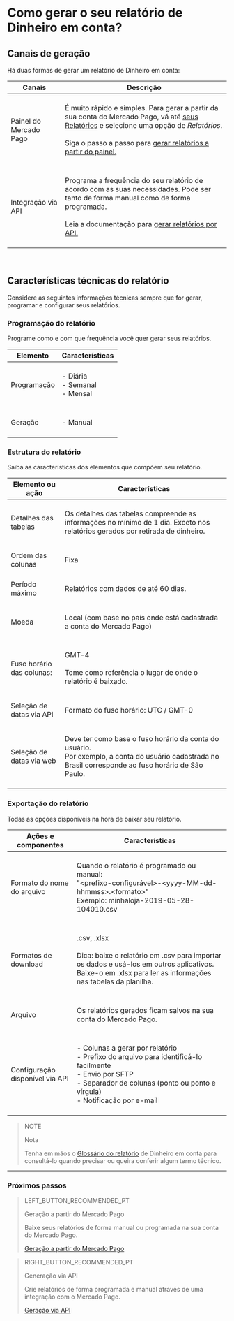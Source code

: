 
# Como gerar o seu relatório de Dinheiro em conta?

## Canais de geração

Há duas formas de gerar um relatório de Dinheiro em conta:

| Canais | Descrição |
| --- | --- |
| Painel do Mercado Pago | <br/>É muito rápido e simples. Para gerar a partir da sua conta do Mercado Pago, vá até [seus Relatórios](https://www.mercadopago.com.br/balance/reports?page=1#!/settlement-report) e selecione uma opção de *Relatórios*.<br/><br/>Siga o passo a passo para [gerar relatórios a partir do painel.](https://www.mercadopago[FAKER][URL][DOMAIN]/developers/pt/guides/manage-account/reports/account-money/panel/)<br/><br/> |
| Integração via API | <br/>Programa a frequência do seu relatório de acordo com as suas necessidades. Pode ser tanto de forma manual como de forma programada.<br/><br/>Leia a documentação para [gerar relatórios por API.](https://www.mercadopago[FAKER][URL][DOMAIN]/developers/pt/guides/manage-account/reports/account-money/api/) <br/><br/> |

<br/>

## Características técnicas do relatório

Considere as seguintes informações técnicas sempre que for gerar, programar e configurar seus relatórios.

### Programação do relatório

Programe como e com que frequência você quer gerar seus relatórios. 


| Elemento | Características |
| --- | --- |
| Programação | <br/>- Diária<br/> - Semanal<br/>- Mensal<br/><br/> |
| Geração | <br/>- Manual<br/><br/> |


### Estrutura do relatório

Saiba as características dos elementos que compõem seu relatório.


| Elemento ou ação | Características |
| --- | --- |
| Detalhes das tabelas | <br/>Os detalhes das tabelas compreende as informações no mínimo de 1 dia. Exceto nos relatórios gerados por retirada de dinheiro. <br/> <br/> |
| Ordem das colunas |<br/> Fixa <br/> <br/> |
| Período máximo | <br/> Relatórios com dados de até 60 dias. <br/> <br/> |
| Moeda | <br/> Local (com base no país onde está cadastrada a conta do Mercado Pago) <br/> <br/> |
| Fuso horário das colunas: | <br/> GMT-4 <br/> <br> Tome como referência o lugar de onde o relatório é baixado. <br/><br/> |
| Seleção de datas via API |<br/> Formato do fuso horário: UTC / GMT-0 <br/> <br/> |
| Seleção de datas via web | <br/> Deve ter como base o fuso horário da conta do usuário.<br/> Por exemplo, a conta do usuário cadastrada no Brasil corresponde ao fuso horário de São Paulo. <br/> <br/> |


### Exportação do relatório

Todas as opções disponíveis na hora de baixar seu relatório.

| Ações e componentes | Características |
| --- | --- |
| Formato do nome do arquivo | <br/>Quando o relatório é programado ou manual:<br/> "&#60;prefixo-configurável&#62;-<span>&#60;yyyy-MM-dd-hhmmss&#62;.&#60;formato&#62;</span>" <br/> Exemplo: minhaloja-2019-05-28-104010.csv<br/><br/> |
| Formatos de download | <br/>.csv, .xlsx <br/><br/>Dica: baixe o relatório em .csv para importar os dados e usá-los em outros aplicativos. Baixe-o em .xlsx para ler as informações nas tabelas da planilha. <br/><br/> |
| Arquivo | <br/>Os relatórios gerados ficam salvos na sua conta do Mercado Pago.<br/><br/> |
| Configuração disponível via API | <br/>- Colunas a gerar por relatório<br/> - Prefixo do arquivo para identificá-lo facilmente<br/> - Envio por SFTP<br/> - Separador de colunas (ponto ou ponto e vírgula)<br/> - Notificação por e-mail<br/><br/> |



> NOTE
>
> Nota
>
> Tenha em mãos o [Glossário do relatório](https://www.mercadopago[FAKER][URL][DOMAIN]/developers/pt/guides/manage-account/reports/account-money/glossary/) de Dinheiro em conta para consultá-lo quando precisar ou queira conferir algum termo técnico.

<hr/>

### Próximos passos

> LEFT_BUTTON_RECOMMENDED_PT
>
> Geração a partir do Mercado Pago 
>
> Baixe seus relatórios de forma manual ou programada na sua conta do Mercado Pago.
>
> [Geração a partir do Mercado Pago](https://www.mercadopago[FAKER][URL][DOMAIN]/developers/pt/guides/manage-account/reports/account-money/panel/)

> RIGHT_BUTTON_RECOMMENDED_PT
>
> Generação via API
>
> Crie relatórios de forma programada e manual através de uma integração com o Mercado Pago.
>
> [Geração via API](https://www.mercadopago[FAKER][URL][DOMAIN]/developers/pt/guides/manage-account/reports/account-money/api/)
